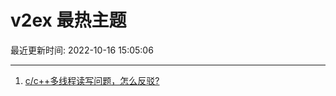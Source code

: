 # v2ex 最热主题

最近更新时间: 2022-10-16 15:05:06

--- 
1. [c/c++多线程读写问题，怎么反驳?](https://www.v2ex.com/t/887229) 
